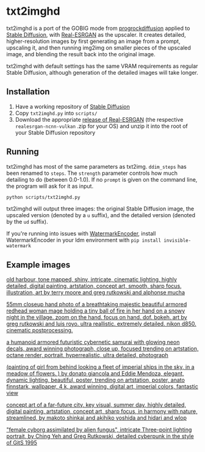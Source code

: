 # txt2imghd

txt2imghd is a port of the GOBIG mode from [progrockdiffusion](https://github.com/lowfuel/progrockdiffusion) applied to [Stable Diffusion](https://github.com/CompVis/stable-diffusion), with [Real-ESRGAN](https://github.com/xinntao/Real-ESRGAN) as the upscaler. It creates detailed, higher-resolution images by first generating an image from a prompt, upscaling it, and then running img2img on smaller pieces of the upscaled image, and blending the result back into the original image.

txt2imghd with default settings has the same VRAM requirements as regular Stable Diffusion, although generation of the detailed images will take longer.

## Installation

1. Have a working repository of [Stable Diffusion](https://raw.githubusercontent.com/CompVis/stable-diffusion)
2. Copy `txt2imghd.py` into `scripts/`
3. Download the appropriate [release of Real-ESRGAN](https://github.com/xinntao/Real-ESRGAN/releases) (the respective `realesrgan-ncnn-vulkan` .zip for your OS) and unzip it into the root of your Stable Diffusion repository

## Running

txt2imghd has most of the same parameters as txt2img. `ddim_steps` has been renamed to `steps`. The `strength` parameter controls how much detailing to do (between 0.0-1.0). If no `prompt` is given on the command line, the program will ask for it as input.

```sh
python scripts/txt2imghd.py
```

txt2imghd will output three images: the original Stable Diffusion image, the upscaled version (denoted by a `u` suffix), and the detailed version (denoted by the `ud` suffix).

If you're running into issues with [WatermarkEncoder](https://pypi.org/project/invisible-watermark/), install WatermarkEncoder in your ldm environment with
`pip install invisible-watermark`

## Example images

[old harbour, tone mapped, shiny, intricate, cinematic lighting, highly detailed, digital painting, artstation, concept art, smooth, sharp focus, illustration, art by terry moore and greg rutkowski and alphonse mucha](gallery/00005ud.png)

[55mm closeup hand photo of a breathtaking majestic beautiful armored redhead woman mage holding a tiny ball of fire in her hand on a snowy night in the village. zoom on the hand. focus on hand. dof. bokeh. art by greg rutkowski and luis royo. ultra reallistic. extremely detailed. nikon d850. cinematic postprocessing.](gallery/00030ud.png)

[a humanoid armored futuristic cybernetic samurai with glowing neon decals, award winning photograph, close up, focused trending on artstation, octane render, portrait, hyperrealistic, ultra detailed, photograph](gallery/00068ud.png)

[(painting of girl from behind looking a fleet of imperial ships in the sky, in a meadow of flowers. ) by donato giancola and Eddie Mendoza,  elegant, dynamic lighting, beautiful, poster, trending on artstation, poster, anato finnstark, wallpaper, 4 k, award winning, digital art, imperial colors, fantastic view](gallery/00091ud.png)

[concept art of a far-future city, key visual, summer day, highly detailed, digital painting, artstation, concept art, sharp focus, in harmony with nature, streamlined, by makoto shinkai and akihiko yoshida and hidari and wlop](gallery/00124ud.png)

["female cyborg assimilated by alien fungus", intricate Three-point lighting portrait, by Ching Yeh and Greg Rutkowski, detailed cyberpunk in the style of GitS 1995](gallery/00155ud.png)
